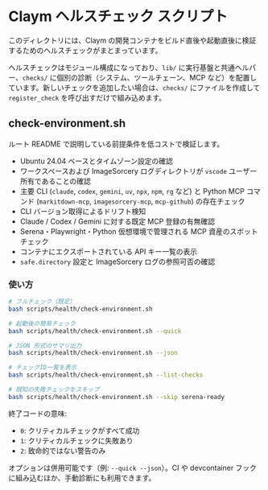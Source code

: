 # Claym ヘルスチェック スクリプト

このディレクトリには、Claym の開発コンテナをビルド直後や起動直後に検証するためのヘルスチェックがまとまっています。

ヘルスチェックはモジュール構成になっており、`lib/` に実行基盤と共通ヘルパー、`checks/` に個別の診断（システム、ツールチェーン、MCP など）を配置しています。新しいチェックを追加したい場合は、`checks/` にファイルを作成して `register_check` を呼び出すだけで組み込めます。

## check-environment.sh

ルート README で説明している前提条件を低コストで検証します。

- Ubuntu 24.04 ベースとタイムゾーン設定の確認
- ワークスペースおよび ImageSorcery ログディレクトリが `vscode` ユーザー所有であることの確認
- 主要 CLI (`claude`, `codex`, `gemini`, `uv`, `npx`, `npm`, `rg` など) と Python MCP コマンド (`markitdown-mcp`, `imagesorcery-mcp`, `mcp-github`) の存在チェック
- CLI バージョン取得によるドリフト検知
- Claude / Codex / Gemini に対する既定 MCP 登録の有無確認
- Serena・Playwright・Python 仮想環境で管理される MCP 資産のスポットチェック
- コンテナにエクスポートされている API キー一覧の表示
- `safe.directory` 設定と ImageSorcery ログの参照可否の確認

### 使い方

```bash
# フルチェック（既定）
bash scripts/health/check-environment.sh

# 起動後の簡易チェック
bash scripts/health/check-environment.sh --quick

# JSON 形式のサマリ出力
bash scripts/health/check-environment.sh --json

# チェックID一覧を表示
bash scripts/health/check-environment.sh --list-checks

# 既知の失敗チェックをスキップ
bash scripts/health/check-environment.sh --skip serena-ready
```

終了コードの意味:

- `0`: クリティカルチェックがすべて成功
- `1`: クリティカルチェックに失敗あり
- `2`: 致命的ではない警告のみ

オプションは併用可能です（例: `--quick --json`）。CI や devcontainer フックに組み込むほか、手動診断にも利用できます。
